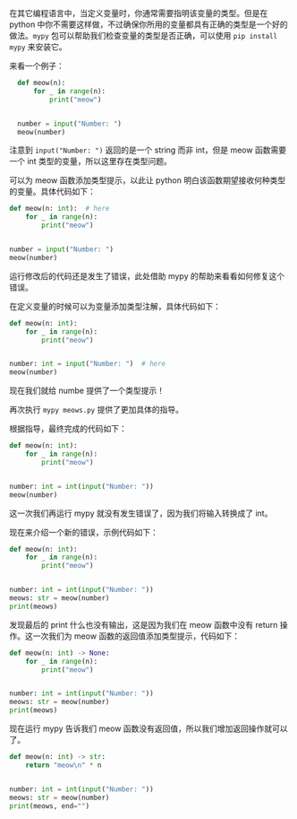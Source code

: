 在其它编程语言中，当定义变量时，你通常需要指明该变量的类型。但是在 python 中你不需要这样做，不过确保你所用的变量都具有正确的类型是一个好的做法。`mypy` 包可以帮助我们检查变量的类型是否正确，可以使用 `pip install mypy` 来安装它。

来看一个例子：

```python
  def meow(n):
      for _ in range(n):
          print("meow")


  number = input("Number: ")
  meow(number)

```

注意到 `input("Number: ")` 返回的是一个 string 而非 int，但是 meow 函数需要一个 int 类型的变量，所以这里存在类型问题。

可以为 meow 函数添加类型提示，以此让 python 明白该函数期望接收何种类型的变量。具体代码如下：

```python
def meow(n: int):  # here
    for _ in range(n):
        print("meow")


number = input("Number: ")
meow(number)
```

运行修改后的代码还是发生了错误，此处借助 mypy 的帮助来看看如何修复这个错误。

在定义变量的时候可以为变量添加类型注解，具体代码如下：

```python
def meow(n: int):
    for _ in range(n):
        print("meow")


number: int = input("Number: ")  # here
meow(number)
```

现在我们就给 numbe 提供了一个类型提示！

再次执行 `mypy meows.py` 提供了更加具体的指导。

根据指导，最终完成的代码如下：

```python
def meow(n: int):
    for _ in range(n):
        print("meow")


number: int = int(input("Number: "))
meow(number)
```

这一次我们再运行 mypy 就没有发生错误了，因为我们将输入转换成了 int。

现在来介绍一个新的错误，示例代码如下：

```python
def meow(n: int):
    for _ in range(n):
        print("meow")


number: int = int(input("Number: "))
meows: str = meow(number)
print(meows)
```

发现最后的 print 什么也没有输出，这是因为我们在 meow 函数中没有 return 操作。这一次我们为 meow 函数的返回值添加类型提示，代码如下：

```python
def meow(n: int) -> None:
    for _ in range(n):
        print("meow")


number: int = int(input("Number: "))
meows: str = meow(number)
print(meows)
```

现在运行 mypy 告诉我们 meow 函数没有返回值，所以我们增加返回操作就可以了。

```python
def meow(n: int) -> str:
    return "meow\n" * n


number: int = int(input("Number: "))
meows: str = meow(number)
print(meows, end="")
```